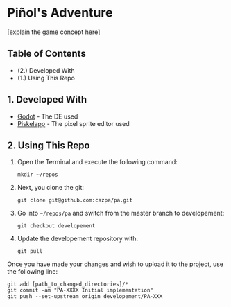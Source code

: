 # Piñol's Adventure
[explain the game concept here]

## Table of Contents
- (2.)  Developed With
- (1.)  Using This Repo

## 1. Developed With
- [Godot](https://www.godot.com) - The DE used
- [Piskelapp](https://www.piskelapp.com/) - The pixel sprite editor used

## 2. Using This Repo
1. Open the Terminal and execute the following command:

   ```mkdir ~/repos```

2. Next, you clone the git:

   ```git clone git@github.com:cazpa/pa.git```

3. Go into `~/repos/pa` and switch from the master branch to developement:

   ```git checkout developement```

4. Update the developement repository with:

   ```git pull```

Once you have made your changes and wish to upload it to the project, use the following line:
```
git add [path_to_changed_directories]/*
git commit -am "PA-XXXX Initial implementation"
git push --set-upstream origin developement/PA-XXX
```
